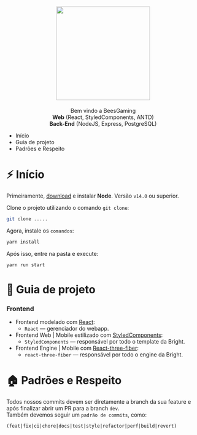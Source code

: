 <h1 align="center">
<img src="https://i.imgur.com/jpMLCYZ.png" width="244px"/>

</h1>
<p align="center">Bem vindo a BeesGaming<br/> <b>Web</b> (React, StyledComponents, ANTD)<br/><b>Back-End</b> (NodeJS, Express, PostgreSQL)

<!-- - [About us](#about-us) -->

- Início
- Guia de projeto
- Padrões e Respeito
<!-- - [Git Integration](#git-integration) -->

<!-- # 🏠 About-us -->

# ⚡️ Início
Primeiramente, [download](https://nodejs.org/pt-br/download/) e instalar **Node**. Versão `v14.0` ou superior.

Clone o projeto utilizando o comando `git clone`:

```bash
git clone .....
```

Agora, instale os `comandos`:
```bash
yarn install
```
Após isso, entre na pasta e execute:
```bash
yarn run start
```

# 📖 Guia de projeto
### Frontend

- Frontend modelado com [React](https://reactjs.org/):
  - `React` — gerenciador do webapp.
- Frontend Web | Mobile estilizado com [StyledComponents](https://styled-components.com/):
  - `StyledComponents` — responsável por todo o template da Bright.
- Frontend Engine | Mobile com [React-three-fiber](https://docs.pmnd.rs/react-three-fiber/getting-started/introduction):
  - `react-three-fiber` — responsável por todo o engine da Bright.

# 🏠 Padrões e Respeito
Todos nossos commits devem ser diretamente a branch da sua feature e após finalizar abrir um PR para a branch `dev`.
<br/>
Também devemos seguir um `padrão de commits`, como:

```
(feat|fix|ci|chore|docs|test|style|refactor|perf|build|revert)


